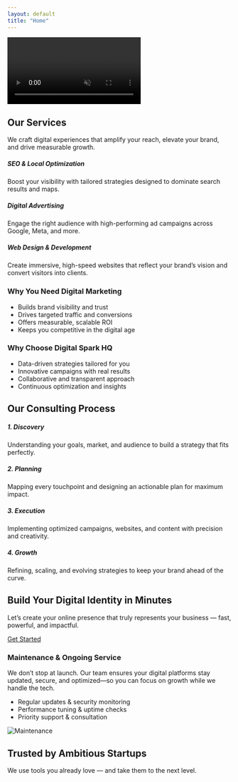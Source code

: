 ```yaml
---
layout: default
title: "Home"
---
```


<!-- Hero Section -->
<section id="hero" class="position-relative">
  <video autoplay muted loop class="w-100 vh-100 object-fit-cover">
    <source src="{{ '/assets/videos/hero.mp4' | relative_url }}" type="video/mp4">
  </video>
  <div class="scroll-down text-center position-absolute bottom-0 start-50 translate-middle-x mb-4">
    <a href="#services" class="text-white"><i class="fa fa-angle-down fa-2x"></i></a>
  </div>
</section>

<!-- Services Section -->
<section id="services" class="py-5 text-center text-white position-relative">
  <div class="container fade-in">
    <h2 class="fw-bold gradient-text mb-4">Our Services</h2>
    <p class="lead mb-5">We craft digital experiences that amplify your reach, elevate your brand, and drive measurable growth.</p>
    <div class="row g-4">
      <div class="col-md-4">
        <div class="p-4 bg-dark rounded-4 h-100 service-card fade-in">
          <i class="fa fa-search fa-2x mb-3 text-primary"></i>
          <h5>SEO & Local Optimization</h5>
          <p>Boost your visibility with tailored strategies designed to dominate search results and maps.</p>
        </div>
      </div>
      <div class="col-md-4">
        <div class="p-4 bg-dark rounded-4 h-100 service-card fade-in">
          <i class="fa fa-bullhorn fa-2x mb-3 text-primary"></i>
          <h5>Digital Advertising</h5>
          <p>Engage the right audience with high-performing ad campaigns across Google, Meta, and more.</p>
        </div>
      </div>
      <div class="col-md-4">
        <div class="p-4 bg-dark rounded-4 h-100 service-card fade-in">
          <i class="fa fa-globe fa-2x mb-3 text-primary"></i>
          <h5>Web Design & Development</h5>
          <p>Create immersive, high-speed websites that reflect your brand’s vision and convert visitors into clients.</p>
        </div>
      </div>
    </div>
  </div>
</section>

<!-- Why Digital Marketing vs Why Digital Spark HQ -->
<section id="why-digital" class="py-5 position-relative text-white">
  <div class="container fade-in">
    <div class="row align-items-center g-5">
      <div class="col-lg-6">
        <h3 class="fw-bold gradient-text mb-3">Why You Need Digital Marketing</h3>
        <ul class="list-unstyled">
          <li><i class="fa fa-check text-primary me-2"></i> Builds brand visibility and trust</li>
          <li><i class="fa fa-check text-primary me-2"></i> Drives targeted traffic and conversions</li>
          <li><i class="fa fa-check text-primary me-2"></i> Offers measurable, scalable ROI</li>
          <li><i class="fa fa-check text-primary me-2"></i> Keeps you competitive in the digital age</li>
        </ul>
      </div>
      <div class="col-lg-6">
        <h3 class="fw-bold gradient-text mb-3">Why Choose Digital Spark HQ</h3>
        <ul class="list-unstyled">
          <li><i class="fa fa-bolt text-primary me-2"></i> Data-driven strategies tailored for you</li>
          <li><i class="fa fa-lightbulb text-primary me-2"></i> Innovative campaigns with real results</li>
          <li><i class="fa fa-users text-primary me-2"></i> Collaborative and transparent approach</li>
          <li><i class="fa fa-chart-line text-primary me-2"></i> Continuous optimization and insights</li>
        </ul>
      </div>
    </div>
  </div>
</section>

<!-- Consulting Process -->
<section id="process" class="py-5 text-center text-white position-relative">
  <div class="container fade-in">
    <h2 class="fw-bold gradient-text mb-5">Our Consulting Process</h2>
    <div class="row g-4">
      <div class="col-md-3">
        <div class="process-step p-4 bg-dark rounded-4 h-100 fade-in">
          <i class="fa fa-comments fa-2x mb-3 text-primary"></i>
          <h5>1. Discovery</h5>
          <p>Understanding your goals, market, and audience to build a strategy that fits perfectly.</p>
        </div>
      </div>
      <div class="col-md-3">
        <div class="process-step p-4 bg-dark rounded-4 h-100 fade-in">
          <i class="fa fa-pencil-alt fa-2x mb-3 text-primary"></i>
          <h5>2. Planning</h5>
          <p>Mapping every touchpoint and designing an actionable plan for maximum impact.</p>
        </div>
      </div>
      <div class="col-md-3">
        <div class="process-step p-4 bg-dark rounded-4 h-100 fade-in">
          <i class="fa fa-cogs fa-2x mb-3 text-primary"></i>
          <h5>3. Execution</h5>
          <p>Implementing optimized campaigns, websites, and content with precision and creativity.</p>
        </div>
      </div>
      <div class="col-md-3">
        <div class="process-step p-4 bg-dark rounded-4 h-100 fade-in">
          <i class="fa fa-sync-alt fa-2x mb-3 text-primary"></i>
          <h5>4. Growth</h5>
          <p>Refining, scaling, and evolving strategies to keep your brand ahead of the curve.</p>
        </div>
      </div>
    </div>
  </div>
</section>

<!-- Build Your Digital Identity CTA -->
<section id="build-identity" class="py-5 text-center text-white position-relative">
  <div class="container fade-in">
    <h2 class="fw-bold gradient-text mb-4">Build Your Digital Identity in Minutes</h2>
    <p class="lead mb-4">Let’s create your online presence that truly represents your business — fast, powerful, and impactful.</p>
    <a href="{{ '/contact' | relative_url }}" class="btn btn-primary px-4 py-2 rounded-pill">Get Started</a>
  </div>
</section>

<!-- Maintenance & Service -->
<section id="maintenance" class="py-5 position-relative text-white">
  <div class="container fade-in">
    <div class="row align-items-center g-5">
      <div class="col-lg-6 fade-in">
        <h3 class="fw-bold gradient-text mb-3">Maintenance & Ongoing Service</h3>
        <p>We don’t stop at launch. Our team ensures your digital platforms stay updated, secure, and optimized—so you can focus on growth while we handle the tech.</p>
        <ul class="list-unstyled">
          <li><i class="fa fa-shield-alt text-primary me-2"></i> Regular updates & security monitoring</li>
          <li><i class="fa fa-rocket text-primary me-2"></i> Performance tuning & uptime checks</li>
          <li><i class="fa fa-handshake text-primary me-2"></i> Priority support & consultation</li>
        </ul>
      </div>
      <div class="col-lg-6 text-center fade-in">
        <img src="{{ '/assets/images/maintenance.png' | relative_url }}" alt="Maintenance" class="img-fluid rounded-4">
      </div>
    </div>
  </div>
</section>

<!-- Tools We Use -->
<section id="tools" class="py-5 text-center text-white position-relative overflow-hidden">
  <div class="container fade-in">
    <h2 class="fw-bold gradient-text mb-2">Trusted by Ambitious Startups</h2>
    <p class="text-light mb-4">We use tools you already love — and take them to the next level.</p>
    <div class="tools-slider d-flex align-items-center justify-content-center gap-5">
      <i class="fab fa-google fa-2x"></i>
      <i class="fab fa-wordpress fa-2x"></i>
      <i class="fab fa-shopify fa-2x"></i>
      <i class="fab fa-facebook fa-2x"></i>
      <i class="fab fa-instagram fa-2x"></i>
      <i class="fab fa-youtube fa-2x"></i>
      <i class="fab fa-mailchimp fa-2x"></i>
      <i class="fab fa-figma fa-2x"></i>
      <i class="fab fa-linkedin fa-2x"></i>
    </div>
  </div>
</section>
